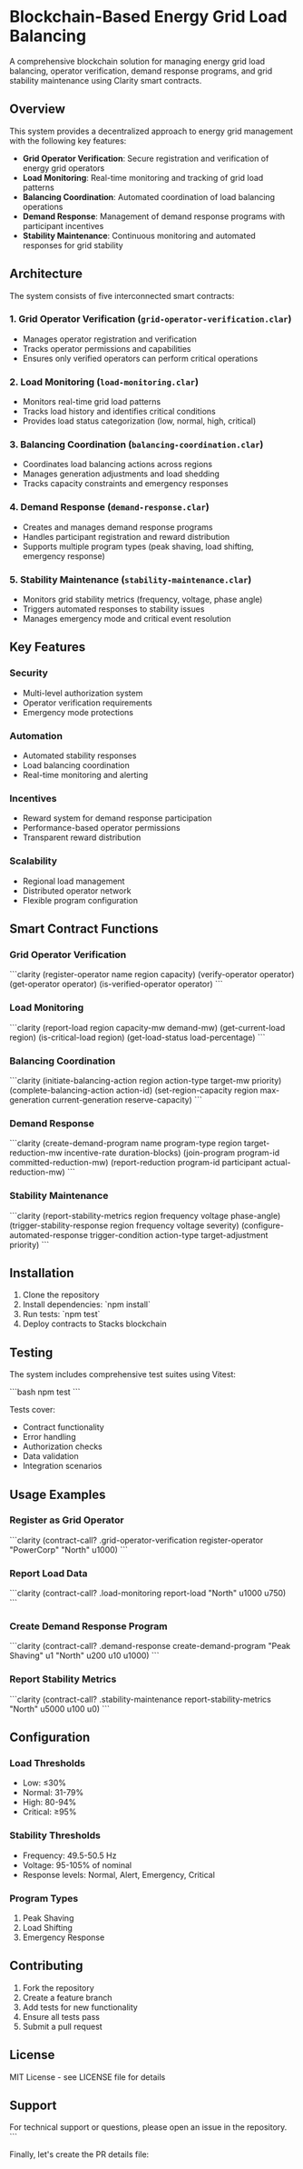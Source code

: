 # Blockchain-Based Energy Grid Load Balancing

A comprehensive blockchain solution for managing energy grid load balancing, operator verification, demand response programs, and grid stability maintenance using Clarity smart contracts.

## Overview

This system provides a decentralized approach to energy grid management with the following key features:

- **Grid Operator Verification**: Secure registration and verification of energy grid operators
- **Load Monitoring**: Real-time monitoring and tracking of grid load patterns
- **Balancing Coordination**: Automated coordination of load balancing operations
- **Demand Response**: Management of demand response programs with participant incentives
- **Stability Maintenance**: Continuous monitoring and automated responses for grid stability

## Architecture

The system consists of five interconnected smart contracts:

### 1. Grid Operator Verification (`grid-operator-verification.clar`)
- Manages operator registration and verification
- Tracks operator permissions and capabilities
- Ensures only verified operators can perform critical operations

### 2. Load Monitoring (`load-monitoring.clar`)
- Monitors real-time grid load patterns
- Tracks load history and identifies critical conditions
- Provides load status categorization (low, normal, high, critical)

### 3. Balancing Coordination (`balancing-coordination.clar`)
- Coordinates load balancing actions across regions
- Manages generation adjustments and load shedding
- Tracks capacity constraints and emergency responses

### 4. Demand Response (`demand-response.clar`)
- Creates and manages demand response programs
- Handles participant registration and reward distribution
- Supports multiple program types (peak shaving, load shifting, emergency response)

### 5. Stability Maintenance (`stability-maintenance.clar`)
- Monitors grid stability metrics (frequency, voltage, phase angle)
- Triggers automated responses to stability issues
- Manages emergency mode and critical event resolution

## Key Features

### Security
- Multi-level authorization system
- Operator verification requirements
- Emergency mode protections

### Automation
- Automated stability responses
- Load balancing coordination
- Real-time monitoring and alerting

### Incentives
- Reward system for demand response participation
- Performance-based operator permissions
- Transparent reward distribution

### Scalability
- Regional load management
- Distributed operator network
- Flexible program configuration

## Smart Contract Functions

### Grid Operator Verification
\`\`\`clarity
(register-operator name region capacity)
(verify-operator operator)
(get-operator operator)
(is-verified-operator operator)
\`\`\`

### Load Monitoring
\`\`\`clarity
(report-load region capacity-mw demand-mw)
(get-current-load region)
(is-critical-load region)
(get-load-status load-percentage)
\`\`\`

### Balancing Coordination
\`\`\`clarity
(initiate-balancing-action region action-type target-mw priority)
(complete-balancing-action action-id)
(set-region-capacity region max-generation current-generation reserve-capacity)
\`\`\`

### Demand Response
\`\`\`clarity
(create-demand-program name program-type region target-reduction-mw incentive-rate duration-blocks)
(join-program program-id committed-reduction-mw)
(report-reduction program-id participant actual-reduction-mw)
\`\`\`

### Stability Maintenance
\`\`\`clarity
(report-stability-metrics region frequency voltage phase-angle)
(trigger-stability-response region frequency voltage severity)
(configure-automated-response trigger-condition action-type target-adjustment priority)
\`\`\`

## Installation

1. Clone the repository
2. Install dependencies: \`npm install\`
3. Run tests: \`npm test\`
4. Deploy contracts to Stacks blockchain

## Testing

The system includes comprehensive test suites using Vitest:

\`\`\`bash
npm test
\`\`\`

Tests cover:
- Contract functionality
- Error handling
- Authorization checks
- Data validation
- Integration scenarios

## Usage Examples

### Register as Grid Operator
\`\`\`clarity
(contract-call? .grid-operator-verification register-operator "PowerCorp" "North" u1000)
\`\`\`

### Report Load Data
\`\`\`clarity
(contract-call? .load-monitoring report-load "North" u1000 u750)
\`\`\`

### Create Demand Response Program
\`\`\`clarity
(contract-call? .demand-response create-demand-program "Peak Shaving" u1 "North" u200 u10 u1000)
\`\`\`

### Report Stability Metrics
\`\`\`clarity
(contract-call? .stability-maintenance report-stability-metrics "North" u5000 u100 u0)
\`\`\`

## Configuration

### Load Thresholds
- Low: ≤30%
- Normal: 31-79%
- High: 80-94%
- Critical: ≥95%

### Stability Thresholds
- Frequency: 49.5-50.5 Hz
- Voltage: 95-105% of nominal
- Response levels: Normal, Alert, Emergency, Critical

### Program Types
1. Peak Shaving
2. Load Shifting
3. Emergency Response

## Contributing

1. Fork the repository
2. Create a feature branch
3. Add tests for new functionality
4. Ensure all tests pass
5. Submit a pull request

## License

MIT License - see LICENSE file for details

## Support

For technical support or questions, please open an issue in the repository.
\`\`\`

Finally, let's create the PR details file:
